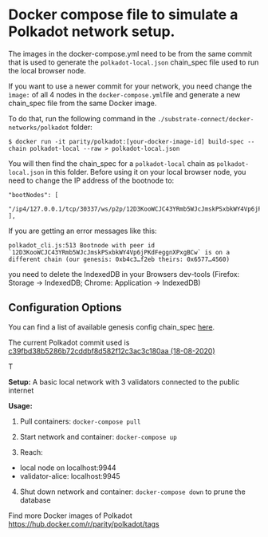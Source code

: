 # Docker compose file to simulate a Polkadot network setup.

The images in the docker-compose.yml need to be from the same commit that is used to generate the `polkadot-local.json` chain_spec file used to run the local browser node.

If you want to use a newer commit for your network, you need change the `ìmage:` of all 4 nodes in the `docker-compose.yml`file and generate a new chain_spec file from the same Docker image.

To do that, run the following command in the `./substrate-connect/docker-networks/polkadot` folder:

```
$ docker run -it parity/polkadot:[your-docker-image-id] build-spec --chain polkadot-local --raw > polkadot-local.json
```

You will then find the chain_spec for a `polkadot-local` chain as `polkadot-local.json` in this folder. Before using it on your local browser node, you need to change the IP address of the bootnode to:

```
"bootNodes": [
    "/ip4/127.0.0.1/tcp/30337/ws/p2p/12D3KooWCJC43YRmb5WJcJmskPSxbkWY4Vp6jPKdFeggnXPxgBCw"
],
```
If you are getting an error messages like this:
```
polkadot_cli.js:513 Bootnode with peer id `12D3KooWCJC43YRmb5WJcJmskPSxbkWY4Vp6jPKdFeggnXPxgBCw` is on a different chain (our genesis: 0xb4c3…f2eb theirs: 0x6577…4560)
```
you need to delete the IndexedDB in your Browsers dev-tools (Firefox: Storage -> IndexedDB; Chrome: Application -> IndexedDB)

## Configuration Options

You can find a list of available genesis config chain_spec [here](https://github.com/paritytech/polkadot/blob/55f69f3679192264c38ffff3b3a0f2d833b52c8f/cli/src/command.rs#L55).

The current Polkadot commit used is [c39fbd38b5286b72cddbf8d582f12c3ac3c180aa (18-08-2020)](https://github.com/paritytech/polkadot/commit/c39fbd38b5286b72cddbf8d582f12c3ac3c180aa)


T

**Setup:**
A basic local network with 3 validators connected to the public internet

**Usage:**

1. Pull containers: `docker-compose pull`

2. Start network and container: `docker-compose up`

3. Reach:
  - local node on localhost:9944
  - validator-alice: localhost:9945

4. Shut down network and container: `docker-compose down` to prune the database


Find more Docker images of Polkadot https://hub.docker.com/r/parity/polkadot/tags